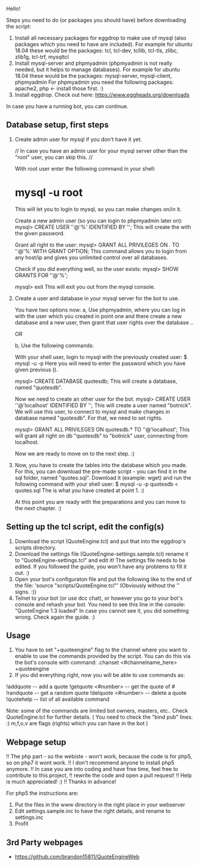 Hello!


Steps you need to do (or packages you should have) before downloading the script:
1. Install all necessary packages for eggdrop to make use of mysql (also packages which you need to have are included).
   For example for ubuntu 18.04 these would be the packages: tcl, tcl-dev, tcllib, tcl-tls, zlibc, zlib1g, tcl-trf, mysqltcl
2. Install mysql-server and phpmyadmin (phpmyadmin is not really needed, but it helps to manage databases).
   For example for ubuntu 18.04 these would be the packages: mysql-server, mysql-client, phpmyadmin
      For phpmyadmin you need the following packages: apache2, php <- install those first. :)
3. Install eggdrop. Check out here: https://www.eggheads.org/downloads

In case you have a running bot, you can continue.


Database setup, first steps
---------------------------------------------

1. Create admin user for mysql if you don't have it yet.
   
   // In case you have an admin user for your mysql server other than the "root" user, you can skip this. //

   With root user enter the following command in your shell:
   # mysql -u root
      This will let you to login to mysql, so you can make changes on/in it.
 
   Create a new admin user (so you can login to phpmyadmin later on):
   mysql> CREATE USER '<user>'@'%' IDENTIFIED BY '<pwhere>';
      This will create the <user> with the given password.
      
   Grant all right to the user:
   mysql> GRANT ALL PRIVILEGES ON *.* TO '<user>'@'%' WITH GRANT OPTION;
      This command allows you to login from any host/ip and gives you unlimited control over all databases.
   
   Check if you did everything well, so the user exists:
   mysql> SHOW GRANTS FOR '<user>'@'%';
   
   mysql> exit
      This will exit you out from the mysql console.
   
2. Create a user and database in your mysql server for the bot to use.
   
   You have two options now:
   a, Use phpmyadmin, where you can log in with the user which you created in point one and there
      create a new database and a new user, then grant that user rights over the database ..
   
   OR
   
   b, Use the following commands:
   
   With your shell user, login to mysql with the previously created user:
   $ mysql -u <user> -p
      Here you will need to enter the password which you have given previous (<pwhere>).
   
   mysql> CREATE DATABASE quotesdb;
      This will create a database, named "quotesdb".
   
   Now we need to create an other user for the bot.
   mysql> CREATE USER '<botnick>'@'localhost' IDENTIFIED BY '<botpwhere>';
      This will create a user named "botnick". We will use this user,
      to connect to mysql and make changes in database named "quotesdb".
      For that, we need to set rights.
      
   mysql> GRANT ALL PRIVILEGES ON quotesdb.* TO '<botnick>'@'localhost';
      This will grant all right on db "quotesdb" to "botnick" user, connecting from localhost.
    
    
   Now we are ready to move on to the next step. :)
   
   
2. Now, you have to create the tables into the database which you made.
   For this, you can download the pre-made script - you can find it in the sql folder, named "quotes.sql".
   Download it (example: wget) and run the following command with your shell user:
      $ mysql -u <user> -p quotesdb < quotes.sql
         The <user> is what you have created at point 1. :)


   At this point you are ready with the preparations and you can move to the next chapter. :)


Setting up the tcl script, edit the config(s)
---------------------------------------------

1. Download the script (QuoteEngine.tcl) and put that into the eggdrop's  scripts directory.
2. Download the settings file (QuoteEngine-settings.sample.tcl) rename it to "QuoteEngine-settings.tcl" and edit it!
   The settings file needs to be edited. If you followed the guide, you won't have any problems to fill it out. :)
3. Open your bot's configuraton file and put the following like to the end of the file:
      'source "scripts/QuoteEngine.tcl"'
   (Obviously without the '' signs. :))
4. Telnet to your bot (or use dcc chat), or however you go to your bot's console and rehash your bot.
   You need to see this line in the console:
      "QuoteEngine 1.3 loaded"
   In case you cannot see it, you did something wrong. Check again the guide. :) 


Usage
---------------------------------------------

1. You have to set "+quoteengine" flag to the channel where you want to enable to use the commands provided by the script.
   You can do this via the bot's console with command:
      .chanset <#channelname_here> +quoteengine
2. If you did everything right, now you will be able to use commands as:


!addquote <text>        -- add a quote
!getquote <#number>     -- get the quote of #
!randquote              -- get a random quote
!delquote <#number>     -- delete a quote
!quotehelp              -- list of all available command


Note: some of the commands are limited bot owners, masters, etc.. Check QuoteEngine.tcl for further details.
   (
    You need to check the "bind pub" lines. :)
    m,f,o,v are flags (rights) which you can have in the bot
   )


Webpage setup
---------------------------------------------

!! The php part - so the webiste - won't work, because the code is for php5, so on php7 it wont work.
!! I don't recommend anyone to install php5 anymore.
!! In case you are into coding and have free time, feel free to contribute to this project,
!! rewrite the code and open a pull request!
!! Help is much appreciated! :)
!! Thanks in advance!


For php5 the instructions are:
1. Put the files in the www directory in the right place in your webserver
2. Edit settings.sample.inc to have the right details, and rename to settings.inc
3. Profit


3rd Party webpages
---------------------------------------------

* https://github.com/brandon15811/QuoteEngineWeb

